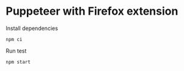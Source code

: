 # Puppeteer with Firefox extension


Install dependencies

```
npm ci
```

Run test

```
npm start
```